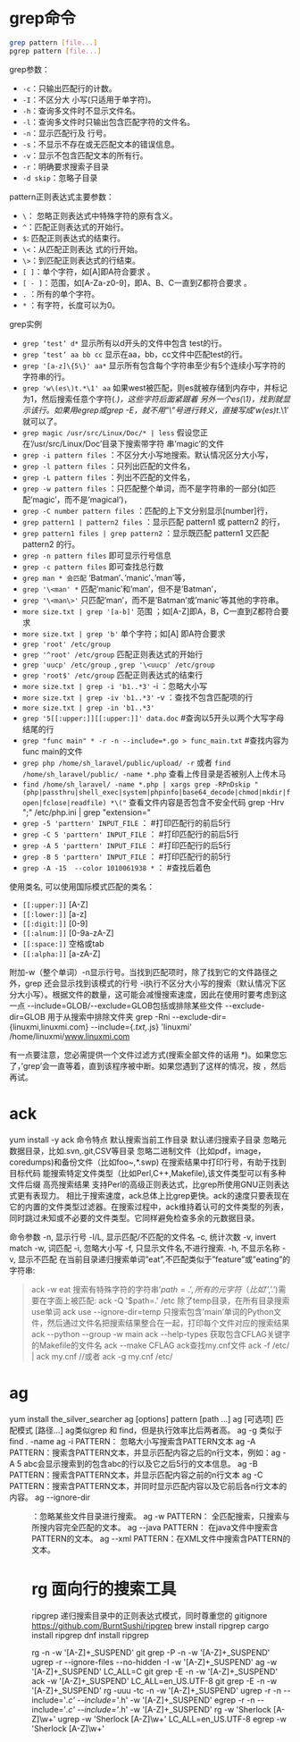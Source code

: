 grep命令
==========
```sh
grep pattern [file...]
pgrep pattern [file...]
```

grep参数：
* `-c`：只输出匹配行的计数。
* `-I`：不区分大 小写(只适用于单字符)。
* `-h`：查询多文件时不显示文件名。
* `-l`：查询多文件时只输出包含匹配字符的文件名。
* `-n`：显示匹配行及 行号。
* `-s`：不显示不存在或无匹配文本的错误信息。
* `-v`：显示不包含匹配文本的所有行。
* `-r`：明确要求搜索子目录
* `-d skip`：忽略子目录

pattern正则表达式主要参数：
* `\`： 忽略正则表达式中特殊字符的原有含义。
* `^`：匹配正则表达式的开始行。
* `$`: 匹配正则表达式的结束行。
* `\<`：从匹配正则表达 式的行开始。
* `\>`：到匹配正则表达式的行结束。
* `[ ]`：单个字符，如[A]即A符合要求 。
* `[ - ]`：范围，如[A-Za-z0-9]，即A、B、C一直到Z都符合要求 。
* `.` ：所有的单个字符。
* `*` ：有字符，长度可以为0。

grep实例
* `grep ‘test’ d*` 显示所有以d开头的文件中包含 test的行。
* `grep ‘test’ aa bb cc` 显示在aa，bb，cc文件中匹配test的行。
* `grep '[a-z]\{5\}' aa*` 显示所有包含每个字符串至少有5个连续小写字符的字符串的行。
* `grep 'w\(es\)t.*\1' aa` 如果west被匹配，则es就被存储到内存中，并标记为1，然后搜索任意个字符(.*)，这些字符后面紧跟着 另外一个es(\1)，找到就显示该行。如果用egrep或grep -E，就不用”\”号进行转义，直接写成’w(es)t.*\1′就可以了。
* `grep magic /usr/src/Linux/Doc/* | less` 假设您正在’/usr/src/Linux/Doc’目录下搜索带字符 串’magic’的文件
* `grep -i pattern files` ：不区分大小写地搜索。默认情况区分大小写，
* `grep -l pattern files` ：只列出匹配的文件名，
* `grep -L pattern files` ：列出不匹配的文件名，
* `grep -w pattern files` ：只匹配整个单词，而不是字符串的一部分(如匹配’magic’，而不是’magical’)，
* `grep -C number pattern files` ：匹配的上下文分别显示[number]行，
* `grep pattern1 | pattern2 files` ：显示匹配 pattern1 或 pattern2 的行，
* `grep pattern1 files | grep pattern2` ：显示既匹配 pattern1 又匹配 pattern2 的行。
* `grep -n pattern files`  即可显示行号信息
* `grep -c pattern files`  即可查找总行数
* `grep man * 会匹配` ‘Batman’、’manic’、’man’等，
* `grep '\<man' *` 匹配’manic’和’man’，但不是’Batman’，
* `grep '\<man\>'` 只匹配’man’，而不是’Batman’或’manic’等其他的字符串。
* `more size.txt | grep '[a-b]'` 范围 ；如[A-Z]即A，B，C一直到Z都符合要求
* `more size.txt | grep 'b'` 单个字符；如[A] 即A符合要求
* `grep 'root' /etc/group `
* `grep '^root' /etc/group` 匹配正则表达式的开始行
* `grep 'uucp' /etc/group `, `grep '\<uucp' /etc/group`
* `grep 'root$' /etc/group` 匹配正则表达式的结束行
* `more size.txt | grep -i 'b1..*3'` -i ：忽略大小写
* `more size.txt | grep -iv 'b1..*3'` -v ：查找不包含匹配项的行
* `more size.txt | grep -in 'b1..*3' `
* `grep '5[[:upper:]][[:upper:]]' data.doc`     #查询以5开头以两个大写字母结尾的行
* `grep "func main" * -r -n --include=*.go > func_main.txt` #查找内容为func main的文件
* `grep php /home/sh_laravel/public/upload/ -r` 或者 `find /home/sh_laravel/public/ -name *.php` 查看上传目录是否被别人上传木马
* `find /home/sh_laravel/ -name *.php | xargs grep -RPnDskip "(php|passthru|shell_exec|system|phpinfo|base64_decode|chmod|mkdir|fopen|fclose|readfile) *\("` 查看文件内容是否包含不安全代码
grep -Hrv ";" /etc/php.ini | grep "extension="
* `grep -5 'parttern' INPUT_FILE` ： #打印匹配行的前后5行
* `grep -C 5 'parttern' INPUT_FILE` ： #打印匹配行的前后5行
* `grep -A 5 'parttern' INPUT_FILE` ： #打印匹配行的后5行
* `grep -B 5 'parttern' INPUT_FILE` ： #打印匹配行的前5行
* `grep -A -15  --color 1010061938 *` ： #查找后着色

使用类名, 可以使用国际模式匹配的类名：
* `[[:upper:]]`   [A-Z]
* `[[:lower:]]`   [a-z]
* `[[:digit:]]`   [0-9]
* `[[:alnum:]]`   [0-9a-zA-Z]
* `[[:space:]]`   空格或tab
* `[[:alpha:]]`   [a-zA-Z]

附加-w（整个单词）-n显示行号。当找到匹配项时，除了找到它的文件路径之外，grep 还会显示找到该模式的行号
-i执行不区分大小写的搜索（默认情况下区分大小写）。根据文件的数量，这可能会减慢搜索速度，因此在使用时要考虑到这一点
--include=GLOB/--exclude=GLOB包括或排除某些文件
--exclude-dir=GLOB 用于从搜索中排除文件夹
grep -Rni --exclude-dir={linuxmi,linuxmi.com} --include={*.txt,*.js} 'linuxmi' /home/linuxmi/www.linuxmi.com

有一点要注意，您必需提供一个文件过滤方式(搜索全部文件的话用 *)。如果您忘了，’grep’会一直等着，直到该程序被中断。如果您遇到了这样的情况，按 <CTRL c> ，然后再试。

ack
======
yum install -y ack
命令特点
默认搜索当前工作目录
默认递归搜索子目录
忽略元数据目录，比如.svn,.git,CSV等目录
忽略二进制文件（比如pdf，image，coredumps)和备份文件（比如foo~,*.swp)
在搜索结果中打印行号，有助于找到目标代码
能搜索特定文件类型（比如Perl,C++,Makefile),该文件类型可以有多种文件后缀
高亮搜索结果
支持Perl的高级正则表达式，比grep所使用GNU正则表达式更有表现力。
相比于搜索速度，ack总体上比grep更快。ack的速度只要表现在它的内置的文件类型过滤器。在搜索过程中，ack维持着认可的文件类型的列表，同时跳过未知或不必要的文件类型。它同样避免检查多余的元数据目录。

命令参数
-n, 显示行号
-l/L, 显示匹配/不匹配的文件名
-c, 统计次数
-v, invert match
-w, 词匹配
-i, 忽略大小写
-f, 只显示文件名,不进行搜索.
-h, 不显示名称
-v, 显示不匹配
在当前目录递归搜索单词”eat”,不匹配类似于”feature”或”eating”的字符串:
> ack -w eat
搜索有特殊字符的字符串’$path=.’,所有的元字符（比如’$’,’.’)需要在字面上被匹配:
> ack -Q '$path=.' /etc
除了temp目录，在所有目录搜索use单词
> ack use --ignore-dir=temp
只搜索包含’main’单词的Python文件，然后通过文件名把搜索结果整合在一起，打印每个文件对应的搜索结果
> ack  --python  --group -w main
ack --help-types
获取包含CFLAG关键字的Makefile的文件名
> ack --make CFLAG
ack查找my.cnf文件
> ack -f /etc/ | ack my.cnf
//或者
> ack -g my.cnf /etc/

ag
======
yum install the_silver_searcher
ag [options] pattern [path ...]
ag [可选项] 匹配模式 [路径...]
ag类似grep 和 find，但是执行效率比后两者高。
ag -g <File Name> 类似于 find . -name <File Name>
ag -i PATTERN： 忽略大小写搜索含PATTERN文本
ag -A PATTERN：搜索含PATTERN文本，并显示匹配内容之后的n行文本，例如：ag -A 5  abc会显示搜索到的包含abc的行以及它之后5行的文本信息。
ag -B PATTERN：搜索含PATTERN文本，并显示匹配内容之前的n行文本
ag -C PATTERN：搜索含PATTERN文本，并同时显示匹配内容以及它前后各n行文本的内容。
ag --ignore-dir <Dir Name>：忽略某些文件目录进行搜索。
ag -w PATTERN： 全匹配搜索，只搜索与所搜内容完全匹配的文本。
ag --java PATTERN： 在java文件中搜索含PATTERN的文本。
ag --xml PATTERN：在XML文件中搜索含PATTERN的文本。

rg 面向行的搜索工具
======
ripgrep 递归搜索目录中的正则表达式模式，同时尊重您的 gitignore
https://github.com/BurntSushi/ripgrep
brew install ripgrep
cargo install ripgrep
dnf install ripgrep

rg -n -w '[A-Z]+_SUSPEND'
git grep -P -n -w '[A-Z]+_SUSPEND'
ugrep -r --ignore-files --no-hidden -I -w '[A-Z]+_SUSPEND'
ag -w '[A-Z]+_SUSPEND'
LC_ALL=C git grep -E -n -w '[A-Z]+_SUSPEND'
ack -w '[A-Z]+_SUSPEND'
LC_ALL=en_US.UTF-8 git grep -E -n -w '[A-Z]+_SUSPEND'
rg -uuu -tc -n -w '[A-Z]+_SUSPEND'
ugrep -r -n --include='*.c' --include='*.h' -w '[A-Z]+_SUSPEND'
egrep -r -n --include='*.c' --include='*.h' -w '[A-Z]+_SUSPEND'
rg -w 'Sherlock [A-Z]\w+'
ugrep -w 'Sherlock [A-Z]\w+'
LC_ALL=en_US.UTF-8 egrep -w 'Sherlock [A-Z]\w+'

